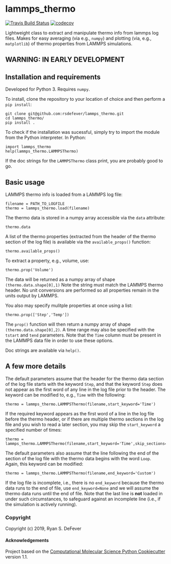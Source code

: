 lammps_thermo
==============================
[//]: # (Badges)
[![Travis Build Status](https://travis-ci.org/REPLACE_WITH_OWNER_ACCOUNT/lammps_thermo.svg?branch=master)](https://travis-ci.org/REPLACE_WITH_OWNER_ACCOUNT/lammps_thermo)
[![codecov](https://codecov.io/gh/REPLACE_WITH_OWNER_ACCOUNT/lammps_thermo/branch/master/graph/badge.svg)](https://codecov.io/gh/REPLACE_WITH_OWNER_ACCOUNT/lammps_thermo/branch/master)

Lightweight class to extract and manipulate thermo info from lammps log files. Makes for easy averaging (via e.g., `numpy`) and plotting (via, e.g., `matplotlib`) of thermo properties from LAMMPS simulations.

## WARNING: IN EARLY DEVELOPMENT

## Installation and requirements
Developed for Python 3. Requires `numpy`.

To install, clone the repository to your location of choice and then perform a `pip install`:

	git clone git@github.com:rsdefever/lammps_thermo.git
	cd lammps_thermo/
	pip install .

To check if the installation was sucessful, simply try to import the module from the Python interpreter. In Python:

	import lammps_thermo
	help(lammps_thermo.LAMMPSThermo)

If the doc strings for the `LAMMPSThermo` class print, you are probably good to go.

## Basic usage

LAMMPS thermo info is loaded from a LAMMPS log file:

    filename = PATH_TO_LOGFILE
    thermo = lammps_thermo.load(filename)

The thermo data is stored in a numpy array accessible
via the `data` attribute:

    thermo.data

A list of the thermo properties (extracted from the header of the
thermo section of the log file) is available via the
`available_props()` function:

    thermo.available_props()

To extract a property, e.g., volume, use:

    thermo.prop('Volume')

The data will be returned as a numpy array of shape `(thermo.data.shape[0],1)`
Note the string must match the LAMMPS thermo header. No unit conversions
are performed so all properties remain in the units output by LAMMPS.

You also may specify mulitple properties at once using a list:

    thermo.prop(['Step','Temp'])

The `prop()` function will then return a numpy array of shape
`(thermo.data.shape[0],2)`. A time range may also be specified
with the `tstart` and `tend` parameters. Note that the `Time`
column must be present in the LAMMPS data file in order to use
these options.


Doc strings are available via `help()`.

## A few more details

The default parameters assume that the header for the
thermo data section of the log file starts with the
keyword `Step`, and that the keyword `Step` does not
appear as the first word of any line in the log file
prior to the header. The keyword can be modified to,
e.g., `Time` with the following:

    thermo = lammps_thermo.LAMMPSThermo(filename,start_keyword='Time')

If the required keyword appears as the first word of a line
in the log file before the thermo header, or if there are multiple
thermo sections in the log file and you wish to read a later
section, you may skip the `start_keyword` a specified number of times:

    thermo = lammps_thermo.LAMMPSThermo(filename,start_keyword='Time',skip_sections=2)

The default parameters also assume that the line following
the end of the section of the log file with the thermo data
begins with the word `Loop`. Again, this keyword can be modified:

    thermo = lammps_thermo.LAMMPSThermo(filename,end_keyword='Custom')

If the log file is incomplete, i.e., there is no `end_keyword` because
the thermo data runs to the end of file, use `end_keyword=None` and we
will assume the thermo data runs until the end of file. Note that the
last line is __not__ loaded in under such circumstances, to safeguard
against an incomplete line (i.e., if the simulation is actively running).


### Copyright

Copyright (c) 2019, Ryan S. DeFever


#### Acknowledgements

Project based on the
[Computational Molecular Science Python Cookiecutter](https://github.com/molssi/cookiecutter-cms) version 1.1.
